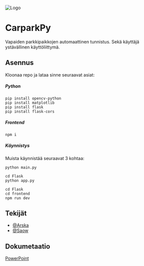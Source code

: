 ![Logo](https://github.com/Arskakoo/CarparkPy/blob/main/img/ReadmeLogo.png)

# CarparkPy

Vapaiden parkkipaikkojen automaattinen tunnistus. Sekä käyttäjä ystävällinen käyttöliittymä.

## Asennus

Kloonaa repo ja lataa sinne seuraavat asiat:

##### Python

```
pip install opencv-python
pip install matplotlib
pip install flask
pip install flask-cors
```

##### Frontend

```
npm i
```

##### Käynnistys

Muista käynnistää seuraavat 3 kohtaa:

```
python main.py
```

```
cd Flask
python app.py
```

```
cd Flask
cd frontend
npm run dev
```

## Tekijät

- [@Arska](https://www.github.com/arskakoo)
- [@Saow](https://www.github.com/saow)

## Dokumetaatio

[PowerPoint](https://shorturl.at/oEK6C)
